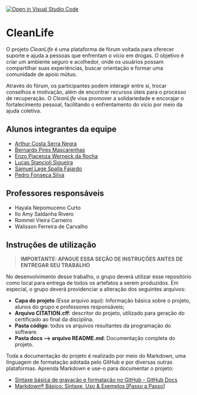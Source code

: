 [![Open in Visual Studio Code](https://classroom.github.com/assets/open-in-vscode-2e0aaae1b6195c2367325f4f02e2d04e9abb55f0b24a779b69b11b9e10269abc.svg)](https://classroom.github.com/online_ide?assignment_repo_id=15989635&assignment_repo_type=AssignmentRepo)
# CleanLife

O projeto *CleanLife* é uma plataforma de fórum voltada para oferecer suporte e ajuda a pessoas que enfrentam o vício em drogas. O objetivo é criar um ambiente seguro e acolhedor, onde os usuários possam compartilhar suas experiências, buscar orientação e formar uma comunidade de apoio mútuo. 

Através do fórum, os participantes podem interagir entre si, trocar conselhos e motivação, além de encontrar recursos úteis para o processo de recuperação. O *CleanLife* visa promover a solidariedade e encorajar o fortalecimento pessoal, facilitando o enfrentamento do vício por meio da ajuda coletiva.

## Alunos integrantes da equipe

* <a href="https://github.com/sevak19">Arthur Costa Serra Negra</a>
* <a href="https://github.com/BernardoPiresMascarenhas">Bernardo Pires Mascarenhas</a>
* <a href="">Enzo Piacenza Werneck da Rocha</a>
* <a href="https://github.com/lucasstc">Lucas Stancioli Siqueira</a>
* <a href="https://github.com/samuellagee">Samuel Lage Spalla Fajardo</a>
* <a href="https://github.com/Pedrouo">Pedro Fonseca Silva</a>

## Professores responsáveis

* Hayala Nepomuceno Curto
* Ilo Amy Saldanha Rivero
* Rommel Vieira Carneiro
* Walisson Ferreira de Carvalho


## Instruções de utilização 

> **IMPORTANTE: APAGUE ESSA SEÇÃO DE INSTRUÇÕES ANTES DE ENTREGAR SEU TRABALHO**

No desenvolvimento desse trabalho, o grupo deverá utilizar esse repositório como local para entrega de todos os artefatos a serem produzidos. Em especial, o grupo deverá providenciar a alteração dos seguintes arquivos:

* **Capa do projeto** (Esse arquivo aqui): Informação básica sobre o projeto, alunos do grupo e professores responsáveis;
* **Arquivo CITATION.cff**: descritor do projeto, utilizado para geração do certificado ao final da disciplina.
* **Pasta código**: todos os arquivos resultantes da programação do software.
* **Pasta docs --> arquivo README.md**: Documentação completa do projeto.

Toda a documentação do projeto é realizado por meio do Markdown, uma linguagem de formatação adotada pelo GitHub e por diversas outras plataformas. Aprenda Markdown e use-o para documentar o projeto:

* [Sintaxe básica de gravação e formatação no GitHub - GitHub Docs](https://docs.github.com/pt/get-started/writing-on-github/getting-started-with-writing-and-formatting-on-github/basic-writing-and-formatting-syntax)
* [Markdown® Básico: Sintaxe, Uso &amp; Exemplos [Passo a Passo]](https://markdown.net.br/sintaxe-basica/)
